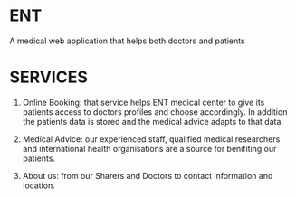 # ENT
A medical web application that helps both doctors and patients

# SERVICES

1. Online Booking: that service helps ENT medical center to give its patients access to doctors profiles and choose accordingly. In addition the patients data is stored and the medical advice adapts to that data.

2. Medical Advice: our experienced staff, qualified medical researchers and international health organisations are a source for benifiting our patients.

3. About us: from our Sharers and Doctors to contact information and location.
